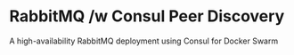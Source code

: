 # RabbitMQ /w Consul Peer Discovery
A high-availability RabbitMQ deployment using Consul for Docker Swarm
